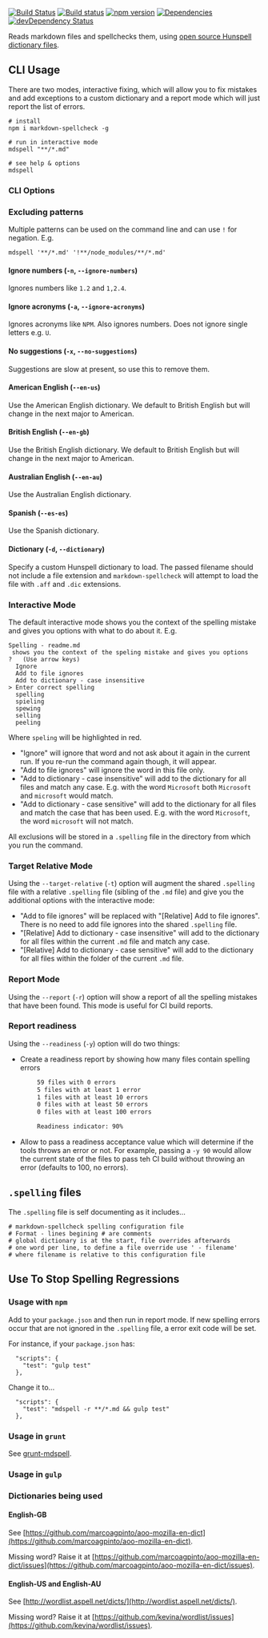 [![Build Status](https://travis-ci.org/lukeapage/node-markdown-spellcheck.svg?branch=master)](https://travis-ci.org/lukeapage/node-markdown-spellcheck) [![Build status](https://ci.appveyor.com/api/projects/status/o0ypaoe7tbm31nkd/branch/master?svg=true)](https://ci.appveyor.com/project/lukeapage/node-markdown-spellcheck/branch/master) [![npm version](https://badge.fury.io/js/markdown-spellcheck.svg)](http://badge.fury.io/js/markdown-spellcheck)  [![Dependencies](https://david-dm.org/lukeapage/node-markdown-spellcheck.svg)](https://david-dm.org/lukeapage/node-markdown-spellcheck) [![devDependency Status](https://david-dm.org/lukeapage/node-markdown-spellcheck/dev-status.svg)](https://david-dm.org/lukeapage/node-markdown-spellcheck#info=devDependencies)

Reads markdown files and spellchecks them, using [open source Hunspell dictionary files](#dictionaries-being-used).

## CLI Usage

There are two modes, interactive fixing, which will allow you to fix mistakes and add exceptions to a custom dictionary and a report mode which will just report the list of errors.

```
# install
npm i markdown-spellcheck -g

# run in interactive mode
mdspell "**/*.md"

# see help & options
mdspell
```

### CLI Options

### Excluding patterns

Multiple patterns can be used on the command line and can use `!` for negation. E.g.

```
mdspell '**/*.md' '!**/node_modules/**/*.md'
```

#### Ignore numbers (`-n`, `--ignore-numbers`)

Ignores numbers like `1.2` and `1,2.4`.

#### Ignore acronyms (`-a`, `--ignore-acronyms`)

Ignores acronyms like `NPM`. Also ignores numbers. Does not ignore single letters e.g. `U`.

#### No suggestions (`-x`, `--no-suggestions`)

Suggestions are slow at present, so use this to remove them.

#### American English (`--en-us`)

Use the American English dictionary. We default to British English but will change in the next major to American.

#### British English (`--en-gb`)

Use the British English dictionary. We default to British English but will change in the next major to American.

#### Australian English (`--en-au`)

Use the Australian English dictionary.

#### Spanish (`--es-es`)

Use the Spanish dictionary.

#### Dictionary (`-d`, `--dictionary`)

Specify a custom Hunspell dictionary to load. The passed filename should not include a file extension and `markdown-spellcheck` will attempt to load the file with `.aff` and `.dic` extensions.

### Interactive Mode

The default interactive mode shows you the context of the spelling mistake and gives you options with what to do about it. E.g.

```
Spelling - readme.md
 shows you the context of the speling mistake and gives you options
?   (Use arrow keys)
  Ignore
  Add to file ignores
  Add to dictionary - case insensitive
> Enter correct spelling
  spelling
  spieling
  spewing
  selling
  peeling
```

Where `speling` will be highlighted in red.

 * "Ignore" will ignore that word and not ask about it again in the current run. If you re-run the command again though, it will appear.
 * "Add to file ignores" will ignore the word in this file only.
 * "Add to dictionary - case insensitive" will add to the dictionary for all files and match any case. E.g. with the word `Microsoft` both `Microsoft` and `microsoft` would match.
 * "Add to dictionary - case sensitive" will add to the dictionary for all files and match the case that has been used. E.g. with the word `Microsoft`, the word `microsoft` will not match.
 
All exclusions will be stored in a `.spelling` file in the directory from which you run the command.

### Target Relative Mode

Using the `--target-relative` (`-t`) option will augment the shared `.spelling` file with a relative `.spelling` file (sibling of the `.md` file) and give you the additional options with the interactive mode: 

* "Add to file ignores" will be replaced with "[Relative] Add to file ignores". There is no need to add file ignores into the shared `.spelling` file.
* "[Relative] Add to dictionary - case insensitive" will add to the dictionary for all files within the current `.md` file and match any case.
* "[Relative] Add to dictionary - case sensitive" will add to the dictionary for all files within the folder of the current `.md` file.

### Report Mode

Using the `--report` (`-r`) option will show a report of all the spelling mistakes that have been found. This mode is useful for CI build reports. 

### Report readiness

Using the `--readiness` (`-y`) option will do two things:

* Create a readiness report by showing how many files contain spelling errors

```bash
        59 files with 0 errors
        5 files with at least 1 error
        1 files with at least 10 errors
        0 files with at least 50 errors
        0 files with at least 100 errors

        Readiness indicator: 90%
```
* Allow to pass a readiness acceptance value which will determine if the tools throws an error or not.  For example, passing a `-y 90` would allow the current state of the files to pass teh CI build without throwing an error (defaults to 100, no errors).

## `.spelling` files

The `.spelling` file is self documenting as it includes...

```
# markdown-spellcheck spelling configuration file
# Format - lines begining # are comments
# global dictionary is at the start, file overrides afterwards
# one word per line, to define a file override use ' - filename'
# where filename is relative to this configuration file
```

## Use To Stop Spelling Regressions

### Usage with `npm`

Add to your `package.json` and then run in report mode. If new spelling errors occur that are not ignored in the `.spelling` file, a error exit code will be set.

For instance, if your `package.json` has:

```
  "scripts": {
    "test": "gulp test"
  },
```

Change it to...

```
  "scripts": {
    "test": "mdspell -r **/*.md && gulp test"
  },
```

### Usage in `grunt`

See [grunt-mdspell](https://github.com/ColinEberhardt/grunt-mdspell).

### Usage in `gulp`

### Dictionaries being used

#### English-GB

See [https://github.com/marcoagpinto/aoo-mozilla-en-dict](https://github.com/marcoagpinto/aoo-mozilla-en-dict).

Missing word? Raise it at [https://github.com/marcoagpinto/aoo-mozilla-en-dict/issues](https://github.com/marcoagpinto/aoo-mozilla-en-dict/issues).

#### English-US and English-AU

See [http://wordlist.aspell.net/dicts/](http://wordlist.aspell.net/dicts/).

Missing word? Raise it at [https://github.com/kevina/wordlist/issues](https://github.com/kevina/wordlist/issues).
